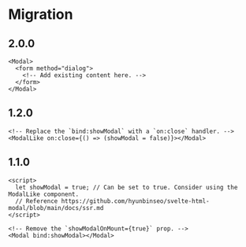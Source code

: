 # Migration

## 2.0.0

```svelte
<Modal>
  <form method="dialog">
    <!-- Add existing content here. -->
  </form>
</Modal>
```

## 1.2.0

```svelte
<!-- Replace the `bind:showModal` with a `on:close` handler. -->
<ModalLike on:close={() => (showModal = false)}></Modal>
```

## 1.1.0

```svelte
<script>
  let showModal = true; // Can be set to true. Consider using the ModalLike component.
  // Reference https://github.com/hyunbinseo/svelte-html-modal/blob/main/docs/ssr.md
</script>

<!-- Remove the `showModalOnMount={true}` prop. -->
<Modal bind:showModal></Modal>
```
